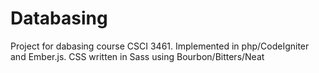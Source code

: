Databasing
==========

Project for dabasing course CSCI 3461. Implemented in php/CodeIgniter and Ember.js. CSS written in Sass using Bourbon/Bitters/Neat
